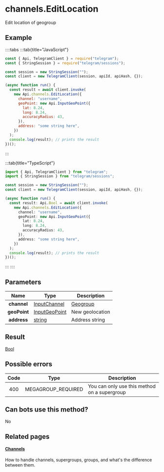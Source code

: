 # channels.EditLocation

Edit location of geogroup

## Example

::::tabs
:::tab{title="JavaScript"}

```js
const { Api, TelegramClient } = require("telegram");
const { StringSession } = require("telegram/sessions");

const session = new StringSession("");
const client = new TelegramClient(session, apiId, apiHash, {});

(async function run() {
  const result = await client.invoke(
    new Api.channels.EditLocation({
      channel: "username",
      geoPoint: new Api.InputGeoPoint({
        lat: 8.24,
        long: 8.24,
        accuracyRadius: 43,
      }),
      address: "some string here",
    })
  );
  console.log(result); // prints the result
})();
```

:::

:::tab{title="TypeScript"}

```ts
import { Api, TelegramClient } from "telegram";
import { StringSession } from "telegram/sessions";

const session = new StringSession("");
const client = new TelegramClient(session, apiId, apiHash, {});

(async function run() {
  const result: Api.Bool = await client.invoke(
    new Api.channels.EditLocation({
      channel: "username",
      geoPoint: new Api.InputGeoPoint({
        lat: 8.24,
        long: 8.24,
        accuracyRadius: 43,
      }),
      address: "some string here",
    })
  );
  console.log(result); // prints the result
})();
```

:::
::::

## Parameters

|     Name     | Type                                                          | Description                                       |
| :----------: | ------------------------------------------------------------- | ------------------------------------------------- |
| **channel**  | [InputChannel](https://core.telegram.org/type/InputChannel)   | [Geogroup](https://core.telegram.org/api/channel) |
| **geoPoint** | [InputGeoPoint](https://core.telegram.org/type/InputGeoPoint) | New geolocation                                   |
| **address**  | [string](https://core.telegram.org/type/string)               | Address string                                    |

## Result

[Bool](https://core.telegram.org/type/Bool)

## Possible errors

| Code | Type               | Description                                  |
| :--: | ------------------ | -------------------------------------------- |
| 400  | MEGAGROUP_REQUIRED | You can only use this method on a supergroup |

## Can bots use this method?

No

## Related pages

#### [Channels](https://core.telegram.org/api/channel)

How to handle channels, supergroups, groups, and what's the difference between them.
